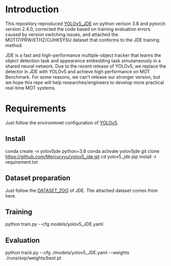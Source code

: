 # Introduction

This repository reproduced [YOLOv5_JDE](https://github.com/xiaobin1231/YOLOv5_JDE) on python verison 3.8 and pytorch version 2.4.0, corrected the code based on training evaluation errors caused by version switching issues, and attached the MOT17/PRW/ETHZ/CUHKSYSU dataset that conforms to the JDE training method.

JDE is a fast and high-performance multiple-object tracker that learns the object detection task and appearance embedding task simutaneously in a shared neural network. Due to the recent release of YOLOv5, we replace the detector in JDE with YOLOv5 and achieve high performance on MOT Benchmark. For some reasons, 
we can't release our stronger version, but we hope this repo will help researches/engineers to develop more practical real-time MOT systems.

# Requirements
Just follow the environmnet configuration of [YOLOv5](https://github.com/ultralytics/yolov5).

## Install

conda create -n yolov5jde python=3.8
conda activate yolov5jde
git clone https://github.com/Mercuryyu/yolov5_jde.git
cd yolov5_jde
pip install -r requirement.txt

## Dataset preparation

Just follow the [DATASET_ZOO](https://github.com/Zhongdao/Towards-Realtime-MOT/blob/master/DATASET_ZOO.md) of JDE. The attached dataset comes from here.

## Training

python train.py --cfg  models/yolov5_JDE.yaml

## Evaluation

python track.py --cfg ./models/yolov5_JDE.yaml --weights ./runs/exp/weights/best.pt

